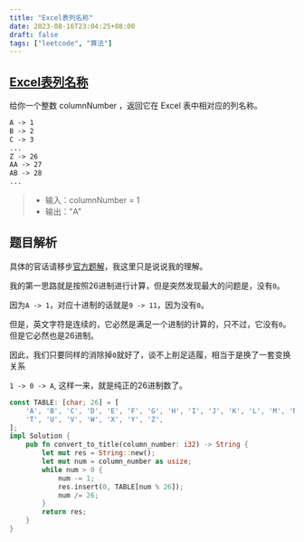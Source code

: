```yaml
---
title: "Excel表列名称"
date: 2023-08-16T23:04:25+08:00
draft: false
tags: ["leetcode", "算法"]
---
```


## [Excel表列名称](https://leetcode.cn/problems/excel-sheet-column-title/)

给你一个整数 columnNumber ，返回它在 Excel 表中相对应的列名称。

```txt
A -> 1
B -> 2
C -> 3
...
Z -> 26
AA -> 27
AB -> 28 
...
```

>- 输入：columnNumber = 1
>- 输出："A"

## 题目解析

具体的官话请移步[官方题解](https://leetcode.cn/problems/excel-sheet-column-title/solutions/849363/excelbiao-lie-ming-cheng-by-leetcode-sol-hgj4/)，我这里只是说说我的理解。


我的第一思路就是按照26进制进行计算，但是突然发现最大的问题是，没有`0`。

因为`A -> 1`，对应十进制的话就是`9 -> 11`，因为没有`0`。

但是，英文字符是连续的，它必然是满足一个进制的计算的，只不过，它没有`0`。但是它必然也是26进制。

因此，我们只要同样的消除掉`0`就好了，谈不上削足适履，相当于是换了一套变换关系

`1 -> 0 -> A`, 这样一来，就是纯正的26进制数了。

```rust
const TABLE: [char; 26] = [
    'A', 'B', 'C', 'D', 'E', 'F', 'G', 'H', 'I', 'J', 'K', 'L', 'M', 'N', 'O', 'P', 'Q', 'R', 'S',
    'T', 'U', 'V', 'W', 'X', 'Y', 'Z',
];
impl Solution {
    pub fn convert_to_title(column_number: i32) -> String {
        let mut res = String::new();
        let mut num = column_number as usize;
        while num > 0 {
            num -= 1;
            res.insert(0, TABLE[num % 26]);
            num /= 26;
        }
        return res;
    }
}
```

